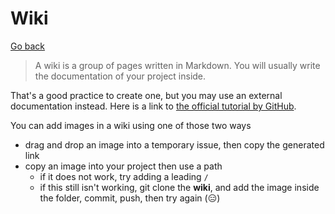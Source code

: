 # Wiki

[Go back](../index.md#advanced-concepts)

> A wiki is a group of pages written in Markdown. You will usually write the documentation of your project inside.

That's a good practice to create one, but you may use an external documentation instead. Here is a link to [the official tutorial by GitHub](https://guides.github.com/features/wikis/).

You can add images in a wiki using one of those two ways

* drag and drop an image into a temporary issue, then copy the generated link
* copy an image into your project then use a path
  * if it does not work, try adding a leading `/`
  * if this still isn't working, git clone the **wiki**, and add the image inside the folder, commit, push, then try again (😑)